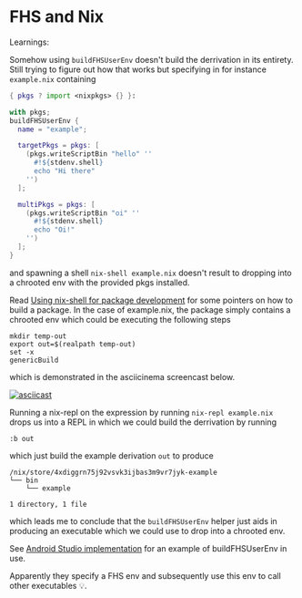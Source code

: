 # FHS and Nix

Learnings:

Somehow using `buildFHSUserEnv` doesn't build the derrivation in its entirety.
Still trying to figure out how that works but specifying in for instance
`example.nix` containing

```nix
{ pkgs ? import <nixpkgs> {} }: 

with pkgs;
buildFHSUserEnv {
  name = "example";

  targetPkgs = pkgs: [
    (pkgs.writeScriptBin "hello" ''
      #!${stdenv.shell}
      echo "Hi there"
    '')
  ];

  multiPkgs = pkgs: [
    (pkgs.writeScriptBin "oi" ''
      #!${stdenv.shell}
      echo "Oi!"
    '')
  ];
}
```

and spawning a shell `nix-shell example.nix` doesn't result to dropping into a
chrooted env with the provided pkgs installed.

Read [Using nix-shell for package development](https://nixos.wiki/wiki/Create_and_debug_nix_packages#Using_nix-shell_for_package_development)
for some pointers on how to build a package. In the case of example.nix, the
package simply contains a chrooted env which could be executing the following
steps

```
mkdir temp-out
export out=$(realpath temp-out)
set -x
genericBuild
```

which is demonstrated in the asciicinema screencast below.

[![asciicast](https://asciinema.org/a/WrIEdcmrxY4dbCgf5R2e1rSMm.png)](https://asciinema.org/a/WrIEdcmrxY4dbCgf5R2e1rSMm)

Running a nix-repl on the expression by running `nix-repl example.nix` drops us
into a REPL in which we could build the derrivation by running

```
:b out
```

which just build the example derivation `out` to produce

```
/nix/store/4xdiggrn75j92vsvk3ijbas3m9vr7jyk-example
└── bin
    └── example

1 directory, 1 file
```

which leads me to conclude that the `buildFHSUserEnv` helper just aids in
producing an executable which we could use to drop into a chrooted env. 

See [Android Studio implementation](https://github.com/NixOS/nixpkgs/blob/87b215d5f72cd51ea2b649e452c107c9e14f4abf/pkgs/applications/editors/android-studio/common.nix)
for an example of buildFHSUserEnv in use.

Apparently they specify a FHS env and subsequently use this env to call other
executables :bulb:.
